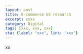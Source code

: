 ```yaml
---
layout: post
title: E-commerce UX research
excerpt: xxxx
category: Digital
tags: [xxx, xxx, xxx]
cta: {label: "xxx", link: "xxx"}
---
```


xx